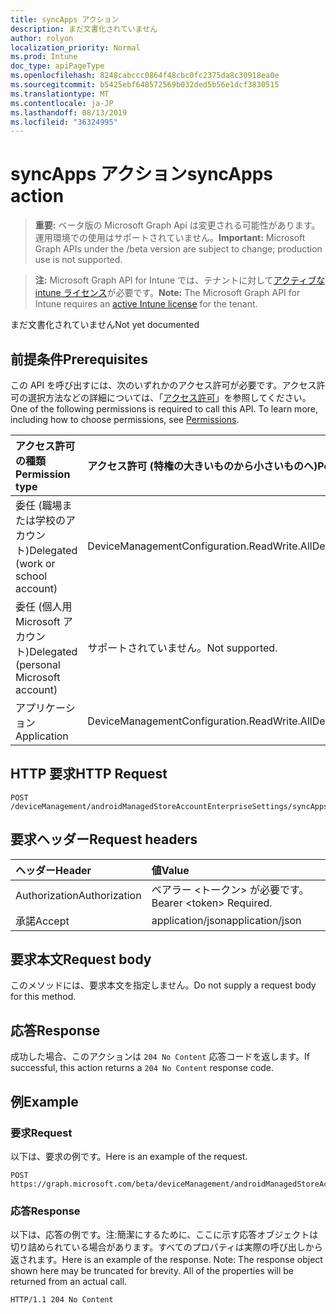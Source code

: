 ```yaml
---
title: syncApps アクション
description: まだ文書化されていません
author: rolyon
localization_priority: Normal
ms.prod: Intune
doc_type: apiPageType
ms.openlocfilehash: 8248cabccc0864f48cbc0fc2375da8c30918ea0e
ms.sourcegitcommit: b5425ebf648572569b032ded5b56e1dcf3830515
ms.translationtype: MT
ms.contentlocale: ja-JP
ms.lasthandoff: 08/13/2019
ms.locfileid: "36324995"
---
```

# <a name="syncapps-action"></a><span data-ttu-id="de870-103">syncApps アクション</span><span class="sxs-lookup"><span data-stu-id="de870-103">syncApps action</span></span>

> <span data-ttu-id="de870-104">**重要:** ベータ版の Microsoft Graph Api は変更される可能性があります。運用環境での使用はサポートされていません。</span><span class="sxs-lookup"><span data-stu-id="de870-104">**Important:** Microsoft Graph APIs under the /beta version are subject to change; production use is not supported.</span></span>

> <span data-ttu-id="de870-105">**注:** Microsoft Graph API for Intune では、テナントに対して[アクティブな intune ライセンス](https://go.microsoft.com/fwlink/?linkid=839381)が必要です。</span><span class="sxs-lookup"><span data-stu-id="de870-105">**Note:** The Microsoft Graph API for Intune requires an [active Intune license](https://go.microsoft.com/fwlink/?linkid=839381) for the tenant.</span></span>

<span data-ttu-id="de870-106">まだ文書化されていません</span><span class="sxs-lookup"><span data-stu-id="de870-106">Not yet documented</span></span>

## <a name="prerequisites"></a><span data-ttu-id="de870-107">前提条件</span><span class="sxs-lookup"><span data-stu-id="de870-107">Prerequisites</span></span>
<span data-ttu-id="de870-p101">この API を呼び出すには、次のいずれかのアクセス許可が必要です。アクセス許可の選択方法などの詳細については、「[アクセス許可](/graph/permissions-reference)」を参照してください。</span><span class="sxs-lookup"><span data-stu-id="de870-p101">One of the following permissions is required to call this API. To learn more, including how to choose permissions, see [Permissions](/graph/permissions-reference).</span></span>

|<span data-ttu-id="de870-110">アクセス許可の種類</span><span class="sxs-lookup"><span data-stu-id="de870-110">Permission type</span></span>|<span data-ttu-id="de870-111">アクセス許可 (特権の大きいものから小さいものへ)</span><span class="sxs-lookup"><span data-stu-id="de870-111">Permissions (from most to least privileged)</span></span>|
|:---|:---|
|<span data-ttu-id="de870-112">委任 (職場または学校のアカウント)</span><span class="sxs-lookup"><span data-stu-id="de870-112">Delegated (work or school account)</span></span>|<span data-ttu-id="de870-113">DeviceManagementConfiguration.ReadWrite.All</span><span class="sxs-lookup"><span data-stu-id="de870-113">DeviceManagementConfiguration.ReadWrite.All</span></span>|
|<span data-ttu-id="de870-114">委任 (個人用 Microsoft アカウント)</span><span class="sxs-lookup"><span data-stu-id="de870-114">Delegated (personal Microsoft account)</span></span>|<span data-ttu-id="de870-115">サポートされていません。</span><span class="sxs-lookup"><span data-stu-id="de870-115">Not supported.</span></span>|
|<span data-ttu-id="de870-116">アプリケーション</span><span class="sxs-lookup"><span data-stu-id="de870-116">Application</span></span>|<span data-ttu-id="de870-117">DeviceManagementConfiguration.ReadWrite.All</span><span class="sxs-lookup"><span data-stu-id="de870-117">DeviceManagementConfiguration.ReadWrite.All</span></span>|

## <a name="http-request"></a><span data-ttu-id="de870-118">HTTP 要求</span><span class="sxs-lookup"><span data-stu-id="de870-118">HTTP Request</span></span>
<!-- {
  "blockType": "ignored"
}
-->
``` http
POST /deviceManagement/androidManagedStoreAccountEnterpriseSettings/syncApps
```

## <a name="request-headers"></a><span data-ttu-id="de870-119">要求ヘッダー</span><span class="sxs-lookup"><span data-stu-id="de870-119">Request headers</span></span>
|<span data-ttu-id="de870-120">ヘッダー</span><span class="sxs-lookup"><span data-stu-id="de870-120">Header</span></span>|<span data-ttu-id="de870-121">値</span><span class="sxs-lookup"><span data-stu-id="de870-121">Value</span></span>|
|:---|:---|
|<span data-ttu-id="de870-122">Authorization</span><span class="sxs-lookup"><span data-stu-id="de870-122">Authorization</span></span>|<span data-ttu-id="de870-123">ベアラー &lt;トークン&gt; が必要です。</span><span class="sxs-lookup"><span data-stu-id="de870-123">Bearer &lt;token&gt; Required.</span></span>|
|<span data-ttu-id="de870-124">承諾</span><span class="sxs-lookup"><span data-stu-id="de870-124">Accept</span></span>|<span data-ttu-id="de870-125">application/json</span><span class="sxs-lookup"><span data-stu-id="de870-125">application/json</span></span>|

## <a name="request-body"></a><span data-ttu-id="de870-126">要求本文</span><span class="sxs-lookup"><span data-stu-id="de870-126">Request body</span></span>
<span data-ttu-id="de870-127">このメソッドには、要求本文を指定しません。</span><span class="sxs-lookup"><span data-stu-id="de870-127">Do not supply a request body for this method.</span></span>

## <a name="response"></a><span data-ttu-id="de870-128">応答</span><span class="sxs-lookup"><span data-stu-id="de870-128">Response</span></span>
<span data-ttu-id="de870-129">成功した場合、このアクションは `204 No Content` 応答コードを返します。</span><span class="sxs-lookup"><span data-stu-id="de870-129">If successful, this action returns a `204 No Content` response code.</span></span>

## <a name="example"></a><span data-ttu-id="de870-130">例</span><span class="sxs-lookup"><span data-stu-id="de870-130">Example</span></span>

### <a name="request"></a><span data-ttu-id="de870-131">要求</span><span class="sxs-lookup"><span data-stu-id="de870-131">Request</span></span>
<span data-ttu-id="de870-132">以下は、要求の例です。</span><span class="sxs-lookup"><span data-stu-id="de870-132">Here is an example of the request.</span></span>
``` http
POST https://graph.microsoft.com/beta/deviceManagement/androidManagedStoreAccountEnterpriseSettings/syncApps
```

### <a name="response"></a><span data-ttu-id="de870-133">応答</span><span class="sxs-lookup"><span data-stu-id="de870-133">Response</span></span>
<span data-ttu-id="de870-p102">以下は、応答の例です。注:簡潔にするために、ここに示す応答オブジェクトは切り詰められている場合があります。すべてのプロパティは実際の呼び出しから返されます。</span><span class="sxs-lookup"><span data-stu-id="de870-p102">Here is an example of the response. Note: The response object shown here may be truncated for brevity. All of the properties will be returned from an actual call.</span></span>
``` http
HTTP/1.1 204 No Content
```






